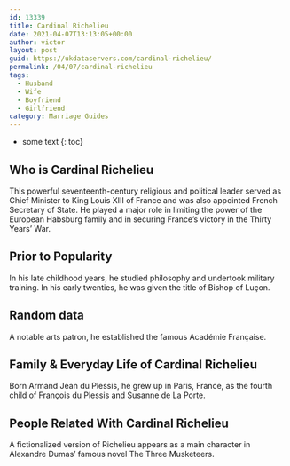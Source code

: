 ```yaml
---
id: 13339
title: Cardinal Richelieu
date: 2021-04-07T13:13:05+00:00
author: victor
layout: post
guid: https://ukdataservers.com/cardinal-richelieu/
permalink: /04/07/cardinal-richelieu
tags:
  - Husband
  - Wife
  - Boyfriend
  - Girlfriend
category: Marriage Guides
---
```


* some text
{: toc}


## Who is Cardinal Richelieu



This powerful seventeenth-century religious and political leader served as Chief Minister to King Louis XIII of France and was also appointed French Secretary of State. He played a major role in limiting the power of the European Habsburg family and in securing France&#8217;s victory in the Thirty Years&#8217; War.

                
                
                
## Prior to Popularity



In his late childhood years, he studied philosophy and undertook military training. In his early twenties, he was given the title of Bishop of Luçon.

                
                
                
## Random data



A notable arts patron, he established the famous Académie Française.

                
                
                
## Family & Everyday Life of Cardinal Richelieu



Born Armand Jean du Plessis, he grew up in Paris, France, as the fourth child of François du Plessis and Susanne de La Porte.

                
                
                
## People Related With Cardinal Richelieu



A fictionalized version of Richelieu appears as a main character in Alexandre Dumas&#8217; famous novel The Three Musketeers.

                
              
            
          
          
          